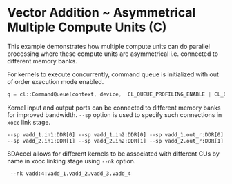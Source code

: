 Vector Addition ~ Asymmetrical Multiple Compute Units (C)
=========================================================

This example demonstrates how multiple compute units can do parallel processing where these compute units are asymmetrical i.e.  connected to different memory banks.

For kernels to execute concurrently, command queue is initialized with out of order execution mode enabled.

```c++
q = cl::CommandQueue(context, device,  CL_QUEUE_PROFILING_ENABLE | CL_QUEUE_OUT_OF_ORDER_EXEC_MODE_ENABLE, &err);
```

Kernel input and output ports can be connected to different memory banks for improved bandwidth. `--sp` option is used to specify such connections in `xocc` link stage.

`--sp vadd_1.in1:DDR[0] --sp vadd_1.in2:DDR[0] --sp vadd_1.out_r:DDR[0] --sp vadd_2.in1:DDR[1] --sp vadd_2.in2:DDR[1] --sp vadd_2.out_r:DDR[1]`

SDAccel allows for different kernels to be associated with different CUs by name in xocc linking stage using `--nk` option.

` --nk vadd:4:vadd_1.vadd_2.vadd_3.vadd_4`
